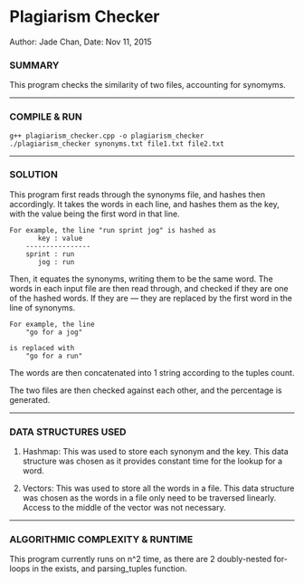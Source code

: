 # Plagiarism Checker
Author: Jade Chan, Date: Nov 11, 2015

### SUMMARY
This program checks the similarity of two files, accounting for synomyms.

---

### COMPILE & RUN
	g++ plagiarism_checker.cpp -o plagiarism_checker
	./plagiarism_checker synonyms.txt file1.txt file2.txt

---

### SOLUTION
This program first reads through the synonyms file, and hashes then accordingly. 
It takes the words in each line, and hashes them as the key, with the 
value being the first word in that line.

	For example, the line "run sprint jog" is hashed as
		   key : value
		----------------
		sprint : run
		   jog : run

Then, it equates the synonyms, writing them to be the same word.
The words in each input file are then read through, and checked if they are
one of the hashed words. If they are — they are replaced by the first word in the line of synonyms.

	For example, the line 
		"go for a jog" 

	is replaced with 
		"go for a run"

The words are then concatenated into 1 string according to the tuples count.

The two files are then checked against each other, and the percentage is
generated. 

---

### DATA STRUCTURES USED

1. Hashmap:
This was used to store each synonym and the key. This data structure was chosen
as it provides constant time for the lookup for a word. 

2. Vectors:
This was used to store all the words in a file. This data structure was chosen 
as the words in a file only need to be traversed linearly. Access to the middle
of the vector was not necessary.

---

### ALGORITHMIC COMPLEXITY & RUNTIME
This program currently runs on n^2 time, as there are 2 doubly-nested for-loops in
the exists, and parsing_tuples function. 


